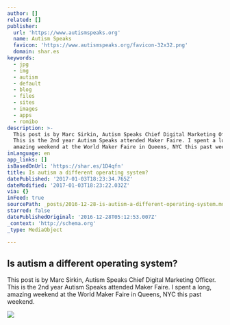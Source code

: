 ```yaml
---
author: []
related: []
publisher:
  url: 'https://www.autismspeaks.org'
  name: Autism Speaks
  favicon: 'https://www.autismspeaks.org/favicon-32x32.png'
  domain: shar.es
keywords:
  - jpg
  - img
  - autism
  - default
  - blog
  - files
  - sites
  - images
  - apps
  - romibo
description: >-
  This post is by Marc Sirkin, Autism Speaks Chief Digital Marketing Officer.
  This is the 2nd year Autism Speaks attended Maker Faire. I spent a long,
  amazing weekend at the World Maker Faire in Queens, NYC this past weekend.
inLanguage: en
app_links: []
isBasedOnUrl: 'https://shar.es/1D4qfn'
title: Is autism a different operating system?
datePublished: '2017-01-03T18:23:34.765Z'
dateModified: '2017-01-03T18:23:22.032Z'
via: {}
inFeed: true
sourcePath: _posts/2016-12-28-is-autism-a-different-operating-system.md
starred: false
datePublishedOriginal: '2016-12-28T05:12:53.007Z'
_context: 'http://schema.org'
_type: MediaObject

---
```

<article style=""><h1>Is autism a different operating system?</h1><p>This post is by Marc Sirkin, Autism Speaks Chief Digital Marketing Officer. This is the 2nd year Autism Speaks attended Maker Faire. I spent a long, amazing weekend at the World Maker Faire in Queens, NYC this past weekend.</p><img src="https://www.autismspeaks.org/sites/default/files/images/news/showing-off-ipad-apps-thumb.jpg" /></article>
